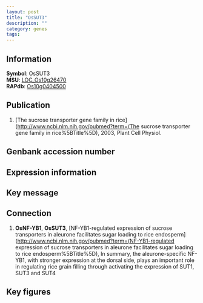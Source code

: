 ```yaml
---
layout: post
title: "OsSUT3"
description: ""
category: genes
tags: 
---
```


## Information
__Symbol__: OsSUT3  
__MSU__: [LOC_Os10g26470](http://rice.plantbiology.msu.edu/cgi-bin/ORF_infopage.cgi?orf=LOC_Os10g26470)  
__RAPdb__: [Os10g0404500](http://rapdb.dna.affrc.go.jp/viewer/gbrowse_details/irgsp1?name=Os10g0404500)  

## Publication
1. [The sucrose transporter gene family in rice](http://www.ncbi.nlm.nih.gov/pubmed?term=(The sucrose transporter gene family in rice%5BTitle%5D), 2003, Plant Cell Physiol.

## Genbank accession number

## Expression information

## Key message

## Connection
1. __OsNF-YB1__, __OsSUT3__, [NF-YB1-regulated expression of sucrose transporters in aleurone facilitates sugar loading to rice endosperm](http://www.ncbi.nlm.nih.gov/pubmed?term=(NF-YB1-regulated expression of sucrose transporters in aleurone facilitates sugar loading to rice endosperm%5BTitle%5D), In summary, the aleurone-specific NF-YB1, with stronger expression at the dorsal side, plays an important role in regulating rice grain filling through activating the expression of SUT1, SUT3 and SUT4

## Key figures


